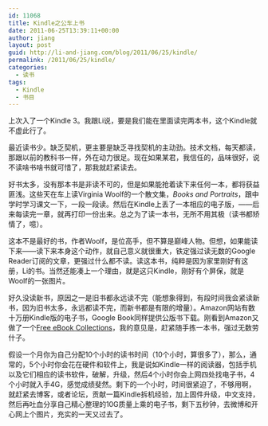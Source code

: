 ```yaml
---
id: 11068
title: Kindle之公车上书
date: 2011-06-25T13:39:11+00:00
author: jiang
layout: post
guid: http://li-and-jiang.com/blog/2011/06/25/kindle/
permalink: /2011/06/25/kindle/
categories:
  - 读书
tags:
  - Kindle
  - 书目
---
```

上次入了一个Kindle 3。我跟Li说，要是我们能在里面读完两本书，这个Kindle就不虚此行了。

最近读书少。缺乏契机，更主要是缺乏寻找契机的主动劲。技术文档，每天都读，那跟以前的教科书一样，外在动力很足。现在如果某君，我信任的，品味很好，说不读啥书啥书就可惜了，那我就赶紧读去。

好书太多，没有那本书是非读不可的，但是如果能抢着读下来任何一本，都将获益匪浅。这些天在车上读Virginia Woolf的一个散文集，_Books and Portraits_，跟中学时学习课文一下，一段一段读。然后在Kindle上丢了一本相应的电子版，——后来每读完一章，就再打印一份出来。总之为了读一本书，无所不用其极（读书都矫情了，噫）。

这本不是最好的书，作者Woolf，是位高手，但不算是巅峰人物。但想，如果能读下来——读下来本身这个动作，就自己意义就很重大，铁定强过读无数的Google Reader订阅的文章，更强过什么都不读。读这本书，纯粹是因为家里刚好有这册，Li的书。当然还能凑上一个理由，就是这只Kindle，刚好有个屏保，就是Woolf的一张图片。

好久没读新书，原因之一是旧书都永远读不完（能想象得到，有段时间我会紧读新书，因为旧书太多，永远都读不完，而新书都是有限的增量）。Amazon网站有数十万册Kindle版的电子书，Google Book同样提供公版书下载。刚看到Amazon又做了一个<a href="http://www.amazon.com/b?ie=UTF8&node=2245146011" target="_blank">Free eBook Collections</a>，我的意见是，赶紧随手拣一本书，强过无数劳什子。

假设一个月你为自己分配10个小时的读书时间（10个小时，算很多了），那么，通常的，5个小时你会花在硬件和软件上，我是说如Kindle一样的阅读器，包括手机以及它们相应的读书软件，破解，升级，然后4个小时你会上网四处找电子书，4个小时就入手4G，感觉成绩斐然。剩下的一个小时，时间很紧迫了，不够用啊，就赶紧去博客，或者论坛，贡献一篇Kindle拆机经验，加上固件升级，中文支持，然后再吐血分享自己精心整理的10G质量上乘的电子书，剩下五秒钟，去微博和开心网上个图片，充实的一天又过去了。